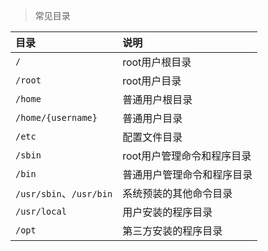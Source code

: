 > 常见目录

| 目录                    | 说明                       |
| :---------------------- | :------------------------- |
| `/`                     | root用户根目录             |
| `/root`                 | root用户目录               |
| `/home`                 | 普通用户根目录             |
| `/home/{username}`      | 普通用户目录               |
| `/etc`                  | 配置文件目录               |
| `/sbin`                 | root用户管理命令和程序目录 |
| `/bin`                  | 普通用户管理命令和程序目录 |
| `/usr/sbin`、`/usr/bin` | 系统预装的其他命令目录     |
| `/usr/local`            | 用户安装的程序目录         |
| `/opt`                  | 第三方安装的程序目录       |
